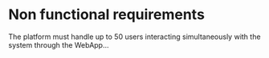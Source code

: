 # Non functional requirements

The platform must handle up to 50 users interacting simultaneously with the system through the WebApp...
